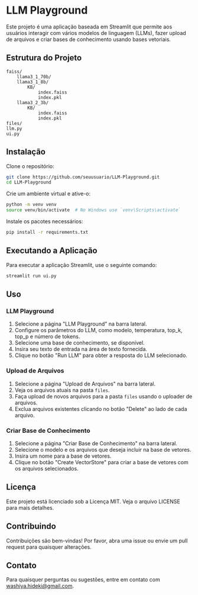 # LLM Playground

Este projeto é uma aplicação baseada em Streamlit que permite aos usuários interagir com vários modelos de linguagem (LLMs), fazer upload de arquivos e criar bases de conhecimento usando bases vetoriais.

## Estrutura do Projeto

```
faiss/
    llama3_1_70b/
    llama3_1_8b/
        KB/
            index.faiss
            index.pkl
    llama3_2_3b/
        KB/
            index.faiss
            index.pkl
files/
llm.py
ui.py
```

## Instalação

Clone o repositório:

```bash
git clone https://github.com/seuusuario/LLM-Playground.git
cd LLM-Playground
```

Crie um ambiente virtual e ative-o:

```bash
python -m venv venv
source venv/bin/activate  # No Windows use `venv\Scripts\activate`
```

Instale os pacotes necessários:

```bash
pip install -r requirements.txt
```

## Executando a Aplicação

Para executar a aplicação Streamlit, use o seguinte comando:

```bash
streamlit run ui.py
```

## Uso

### LLM Playground

1. Selecione a página "LLM Playground" na barra lateral.
2. Configure os parâmetros do LLM, como modelo, temperatura, top_k, top_p e número de tokens.
3. Selecione uma base de conhecimento, se disponível.
4. Insira seu texto de entrada na área de texto fornecida.
5. Clique no botão "Run LLM" para obter a resposta do LLM selecionado.

### Upload de Arquivos

1. Selecione a página "Upload de Arquivos" na barra lateral.
2. Veja os arquivos atuais na pasta `files`.
3. Faça upload de novos arquivos para a pasta `files` usando o uploader de arquivos.
4. Exclua arquivos existentes clicando no botão "Delete" ao lado de cada arquivo.

### Criar Base de Conhecimento

1. Selecione a página "Criar Base de Conhecimento" na barra lateral.
2. Selecione o modelo e os arquivos que deseja incluir na base de vetores.
3. Insira um nome para a base de vetores.
4. Clique no botão "Create VectorStore" para criar a base de vetores com os arquivos selecionados.

## Licença

Este projeto está licenciado sob a Licença MIT. Veja o arquivo LICENSE para mais detalhes.

## Contribuindo

Contribuições são bem-vindas! Por favor, abra uma issue ou envie um pull request para quaisquer alterações.

## Contato

Para quaisquer perguntas ou sugestões, entre em contato com washiya.hideki@gmail.com.